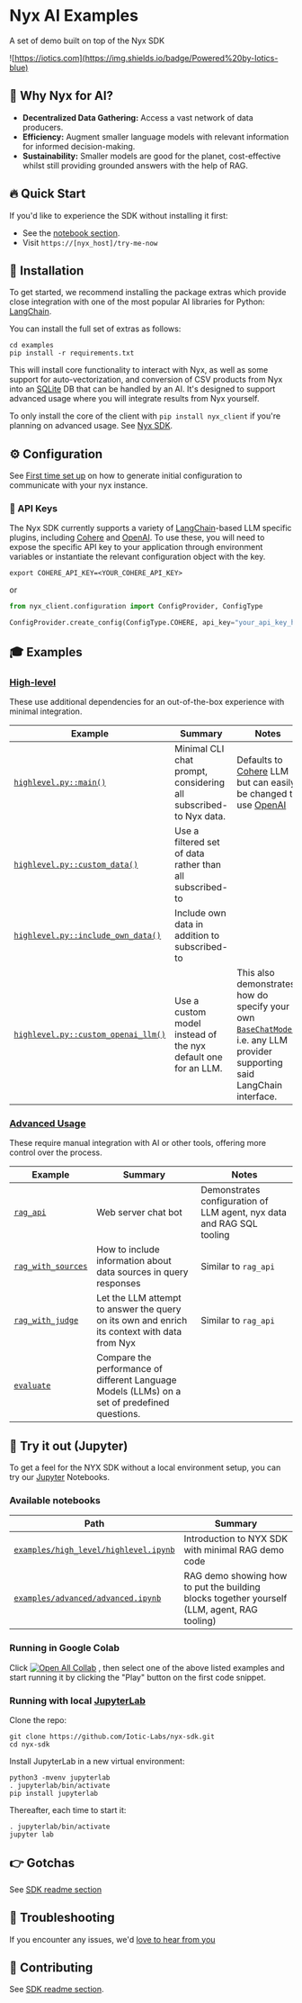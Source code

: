 # Nyx AI Examples

A set of demo built on top of the Nyx SDK

![https://iotics.com](https://img.shields.io/badge/Powered%20by-Iotics-blue)

## 🤔 Why Nyx for AI?

- **Decentralized Data Gathering:** Access a vast network of data producers.
- **Efficiency:** Augment smaller language models with relevant information for informed decision-making.
- **Sustainability:** Smaller models are good for the planet, cost-effective whilst still providing grounded answers with the help of RAG.

## 🔥 Quick Start

If you'd like to experience the SDK without installing it first:

- See the [notebook section](#-try-it-out-jupyter).
- Visit `https://[nyx_host]/try-me-now`


## 💾 Installation

To get started, we recommend installing the package extras which provide close integration with one of the most popular AI libraries for Python: [LangChain](https://python.langchain.com).

You can install the full set of extras as follows:
```shell
cd examples
pip install -r requirements.txt
```

This will install core functionality to interact with Nyx, as well as some support for auto-vectorization, and conversion of CSV products from Nyx into an [SQLite](https://www.sqlite.org/) DB that can be handled by an AI. It's designed to support advanced usage where you will integrate results from Nyx yourself.

To only install the core of the client with `pip install nyx_client` if you're planning on advanced usage. See [Nyx SDK](../README.sdk.md).

## ⚙️ Configuration

See [First time set up](../README.sdk.md#First-time-set-up) on how to generate initial configuration to communicate with your nyx instance.

### 🔐 API Keys

The Nyx SDK currently supports a variety of [LangChain](https://python.langchain.com)-based LLM specific plugins, including [Cohere](https://cohere.com/) and [OpenAI](https://openai.com/).
To use these, you will need to expose the specific API key to your application through environment variables or instantiate the relevant configuration object with the key.

```shell
export COHERE_API_KEY=<YOUR_COHERE_API_KEY>
```
or
```python
from nyx_client.configuration import ConfigProvider, ConfigType

ConfigProvider.create_config(ConfigType.COHERE, api_key="your_api_key_here")
```

## 🎓 Examples

### [High-level](./high_level)

These use additional dependencies for an out-of-the-box experience with minimal integration.

Example | Summary | Notes
--|--|--
[`highlevel.py::main()`](./high_level/highlevel.py) | Minimal CLI chat prompt, considering all subscribed-to Nyx data. | Defaults to [Cohere](https://cohere.com/) LLM but can easily be changed to use [OpenAI](https://openai.com/)
[`highlevel.py::custom_data()`](./high_level/highlevel.py) | Use a filtered set of data rather than all subscribed-to |
[`highlevel.py::include_own_data()`](./high_level/highlevel.py) | Include own data in addition to subscribed-to |
[`highlevel.py::custom_openai_llm()`](./high_level/highlevel.py) | Use a custom model instead of the nyx default one for an LLM. | This also demonstrates how do specify your own [`BaseChatModel`](https://api.python.langchain.com/en/latest/language_models/langchain_core.language_models.chat_models.BaseChatModel.html), i.e. any LLM provider supporting said LangChain interface.

### [Advanced Usage](./advanced)

These require manual integration with AI or other tools, offering more control over the process.

Example | Summary | Notes
--|--|--
[`rag_api`](./advanced/rag_api) | Web server chat bot | Demonstrates configuration of LLM agent, nyx data and RAG SQL tooling
[`rag_with_sources`](./advanced/rag_with_sources) | How to include information about data sources in query responses | Similar to `rag_api`
[`rag_with_judge`](./advanced/rag_with_judge) | Let the LLM attempt to answer the query on its own and enrich its context with data from Nyx | Similar to `rag_api`
[`evaluate`](./advanced/evaluate)| Compare the performance of different Language Models (LLMs) on a set of predefined questions.



## 📔 Try it out (Jupyter)

To get a feel for the NYX SDK without a local environment setup, you can try our [Jupyter](https://jupyter.org/) Notebooks.

### Available notebooks

Path | Summary
-- | --
[`examples/high_level/highlevel.ipynb`](./high_level/highlevel.ipynb) | Introduction to NYX SDK with minimal RAG demo code
[`examples/advanced/advanced.ipynb`](./advanced/advanced.ipynb) | RAG demo showing how to put the building blocks together yourself (LLM, agent, RAG tooling) 

### Running in Google Colab

Click [![Open All Collab](https://colab.research.google.com/assets/colab-badge.svg)](https://colab.research.,google.com/github/Iotic-Labs/nyx-sdk) , then select one of the above listed examples and start running it by clicking the "Play" button on the first code snippet.

### Running with local [JupyterLab](https://jupyterlab.readthedocs.io/en/latest/)

Clone the repo:
```shell
git clone https://github.com/Iotic-Labs/nyx-sdk.git
cd nyx-sdk
```

Install JupyterLab in a new virtual environment:
```shell
python3 -mvenv jupyterlab
. jupyterlab/bin/activate
pip install jupyterlab
```

Thereafter, each time to start it:
```shell
. jupyterlab/bin/activate
jupyter lab
```

## 👉 Gotchas

See [SDK readme section](../README.sdk.md#-gotchas)

## 🐞 Troubleshooting

If you encounter any issues, we'd [love to hear from you](../README.sdk.md#-troubleshooting)


## 🤝 Contributing

See [SDK readme section](../README.sdk.md#-contributing).
